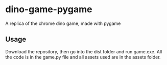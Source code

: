 # dino-game-pygame
 A replica of the chrome dino game, made with pygame

## Usage
 Download the repository, then go into the dist folder and run game.exe. All the code is in the game.py file and all assets used are in the assets folder.